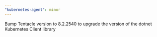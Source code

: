 ```yaml
---
"kubernetes-agent": minor
---
```


Bump Tentacle version to 8.2.2540 to upgrade the version of the dotnet Kubernetes Client library
